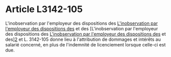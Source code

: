 # Article L3142-105

L'inobservation par l'employeur des dispositions des [L'inobservation par l'employeur des dispositions des][1] et des [L'inobservation par l'employeur des dispositions des [L'inobservation par l'employeur des dispositions des][1] et des][2] et L. 3142-105 donne lieu à l'attribution de dommages et intérêts au salarié concerné, en plus de l'indemnité de licenciement lorsque celle-ci est due.

 [1]: /affichCodeArticle.do?cidTexte=LEGITEXT000006072050&idArticle=LEGIARTI000006902765&dateTexte=&categorieLien=cid
 [2]: /affichCodeArticle.do?cidTexte=LEGITEXT000006072050&idArticle=LEGIARTI000018752563&dateTexte=&categorieLien=cid